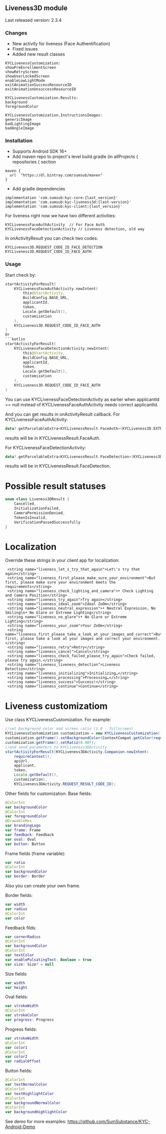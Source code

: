 ## Liveness3D module

Last released version: 2.3.4
### Changes
 - New activity for liveness (Face Authentification)
 - Fixed issues
 - Added new result classes

```
KYCLivenessCustomization:
showPreEnrollmentScreen
showRetryScreen
showUserLockedScreen
enableLowLightMode
exitAnimationSuccessResourceID
exitAnimationUnsuccessResourceID

KYCLivenessCustomization.Results:
background
foregroundColor

KYCLivenessCustomization.InstructionsImages:
genericImage
badLightingImage
badAngleImage
```

### Installation
* Supports Android SDK 16+
* Add maven repo to project's level build.gradle (in allProjects { repositories { section
```
maven {
  url  "https://dl.bintray.com/sumsub/maven"
}
```
* Add gradle dependencies
```
implementation 'com.sumsub:kyc-core:{last_version}'
implementation 'com.sumsub:kyc-liveness3d:{last-version}'
implementation 'com.sumsub:kyc-client:{last_version}'
```

For liveness right now we have two different activities:
```
KYCLivenessFaceAuthActivity  // For Face Auth
KYCLivenessFaceDetectionActivity // Liveness detection, old way
```
In onActivityResult you can check two codes:
```
KYCLiveness3D.REQUEST_CODE_ID_FACE_DETECTION
KYCLiveness3D.REQUEST_CODE_ID_FACE_AUTH
```

### Usage
Start check by:
```kotlin
startActivityForResult(
    KYCLivenessFaceAuthActivity.newIntent(
        this@StartActivity, 
        BuildConfig.BASE_URL, 
        applicantId, 
        token, 
        Locale.getDefault(), 
        customization
    ), 
    KYCLiveness3D.REQUEST_CODE_ID_FACE_AUTH
)
Or
```kotlin
startActivityForResult(
    KYCLivenessFaceDetectionActivity.newIntent(
        this@StartActivity, 
        BuildConfig.BASE_URL, 
        applicantId, 
        token, 
        Locale.getDefault(), 
        customization
    ), 
    KYCLiveness3D.REQUEST_CODE_ID_FACE_AUTH
)
```
You can use KYCLivenessFaceDetectionActivity as earlier when applicantId == null instead of KYCLivenessFaceAuthActivity needs correct applicantId.

And you can get results in onActivityResult callback.
For KYCLivenessFaceAuthActivity:
```kotlin
data?.getParcelableExtra<KYCLivenessResult.FaceAuth>(KYCLiveness3D.EXTRA_RESULT)
```
results will be in KYCLivenessResult.FaceAuth.

For KYCLivenessFaceDetectionActivity:
```kotlin
data?.getParcelableExtra<KYCLivenessResult.FaceDetection>(KYCLiveness3D.EXTRA_RESULT)
```
results will be in KYCLivenessResult.FaceDetection.

# Possible result statuses
```kotlin
enum class Liveness3DResult {
    Cancelled,
    InitializationFailed,
    CameraPermissionDenied,
    TokenIsInvalid,
    VerificationPassedSuccessfully
}
```

# Localization

Override these strings in your client app for localization:
```
 <string name="liveness_let_s_try_that_again">Let\'s try that again</string>
 <string name="liveness_first_please_make_sure_your_environment">But first, please make sure your environment meets the requirements</string>
 <string name="liveness_check_lighting_and_camera">• Check Lighting and Camera Position</string>
 <string name="liveness_try_again">Try again</string>
 <string name="liveness_ideal_zoom">Ideal ZoOm</string>
 <string name="liveness_neutral_expression">• Neutral Expression, No Smiling\n• No Glare or Extreme Lighting</string>
 <string name="liveness_no_glare">• No Glare or Extreme Lighting</string>
 <string name="liveness_your_zoom">Your ZoOm</string>
 <string name="liveness_first_please_take_a_look_at_your_images_and_correct">But first, please take a look at your images and correct your environment.</string>
 <string name="liveness_retry">Retry</string>
 <string name="liveness_cancel">Cancel</string>
 <string name="liveness_check_failed_please_try_again">Check failed, please try again.</string>
 <string name="liveness_liveness_detection">Liveness Detection</string>
 <string name="liveness_initializing">Initializing…</string>
 <string name="liveness_processing">Processing…</string>
 <string name="liveness_success">Success!</string>
 <string name="liveness_continue">Continue</string>
```

# Liveness customizatiom

Use class KYCLivenessCustomization. For example:
```java
//set background color and screen ratio (1.0 - fullscreen)
KYCLivenessCustomization customization = new KYCLivenessCustomization();
customization.getFrame().setBackgroundColor(ContextCompat.getColor(requireContext(), R.color.blueDark));
customization.getFrame().setRatio(0.98f);
//and send parameters to KYCLiveness3DActivity
startActivityForResult(KYCLiveness3DActivity.Companion.newIntent(
    requireContext(), 
    apiUrl, 
    applicant, 
    token, 
    Locale.getDefault(), 
    customization), 
    KYCLiveness3DActivity.REQUEST_RESULT_CODE_ID);
```

Other fields for customization. Base fields:

```kotlin
@ColorInt
var backgroundColor
@ColorInt
var foregroundColor
@DrawableRes
var brandingLogo
var frame: Frame
var feedback: Feedback
var oval: Oval
var button: Button
```

Frame fields (frame variable):
```kotlin
var ratio
@ColorInt
var backgroundColor
var border: Border
```
Also you can create your own frame.

Border fields:
```kotlin
var width
var radius
@ColorInt
var color
```

Feedback filds:
```kotlin
var cornerRadius
@ColorInt
var backgroundColor
@ColorInt
var textColor
var enablePulsatingText: Boolean = true
var size: Size? = null
```

Size fields:
```kotlin
var width
var height
```

Oval fields:
```kotlin
var strokeWidth
@ColorInt
var strokeColor
var progress: Progress
```

Progress fields:
```kotlin
var strokeWidth
@ColorInt
var color1
@ColorInt
var color2
var radialOffset
```

Button fields:
```kotlin
@ColorInt
var textNormalColor
@ColorInt
var textHighlightColor
@ColorInt
var backgroundNormalColor
@ColorInt
var backgroundHighlightColor
```

See demo for more examples: https://github.com/SumSubstance/KYC-Android-Demo

